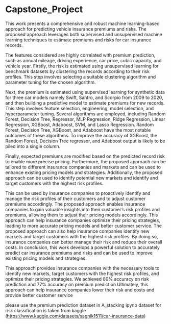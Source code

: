 # Capstone_Project
This work presents a comprehensive and robust machine learning-based approach for predicting vehicle insurance premiums and risks. The proposed approach leverages both supervised and unsupervised machine learning techniques to estimate premiums and risks for car insurance records. 

The features considered are highly correlated with premium prediction, such as annual mileage, driving experience, car price, cubic capacity, and vehicle year. Firstly, the risk is estimated using unsupervised learning for benchmark datasets by clustering the records according to their risk profiles. This step involves selecting a suitable clustering algorithm and parameter tuning for the chosen algorithm. 

Next, the premium is estimated using supervised learning for synthetic data for three car models namely Swift, Santro, and Scorpio from 2009 to 2020, and then building a predictive model to estimate premiums for new records. This step involves feature selection, engineering, model selection, and hyperparameter tuning. Several algorithms are employed, including Random Forest, Decision Tree, Regressor, MLP Regression, Ridge Regression, Linear Regression, XGBoost, Adaboost, SVM, and Lasso Regression. Random Forest, Decision Tree, XGBoost, and Adaboost have the most notable outcomes of these algorithms. To improve the accuracy of XGBoost, the Random Forest, Decision Tree regressor, and Adaboost output is likely to be piled into a single column. 

Finally, expected premiums are modified based on the predicted record risk to enable more precise pricing. Furthermore, the proposed approach can be tailored to different insurance companies and markets and can be used to enhance existing pricing models and strategies. Additionally, the proposed approach can be used to identify potential new markets and identify and target customers with the highest risk profiles. 

This can be used by insurance companies to proactively identify and manage the risk profiles of their customers and to adjust customer premiums accordingly. The proposed approach enables insurance companies to gain valuable insights into their customer’s risk profiles and premiums, allowing them to adjust their pricing models accordingly. This approach can help insurance companies optimize their pricing strategies, leading to more accurate pricing models and better customer service. The proposed approach can also help insurance companies identify new markets and target customers with the highest risk profiles. By doing so, insurance companies can better manage their risk and reduce their overall costs. In conclusion, this work develops a powerful solution to accurately predict car insurance premiums and risks and can be used to improve existing pricing models and strategies. 

This approach provides insurance companies with the necessary tools to identify new markets, target customers with the highest risk profiles, and optimize their pricing strategies. We achieved 80% accuracy on risk prediction and 77% accuracy on premium prediction Ultimately, this approach can help insurance companies lower their risk and costs and provide better customer service

please use the premium prediction dataset in A_stacking ipynb
dataset for risk classification is taken from kaggle (https://www.kaggle.com/datasets/sagnik1511/car-insurance-data)
